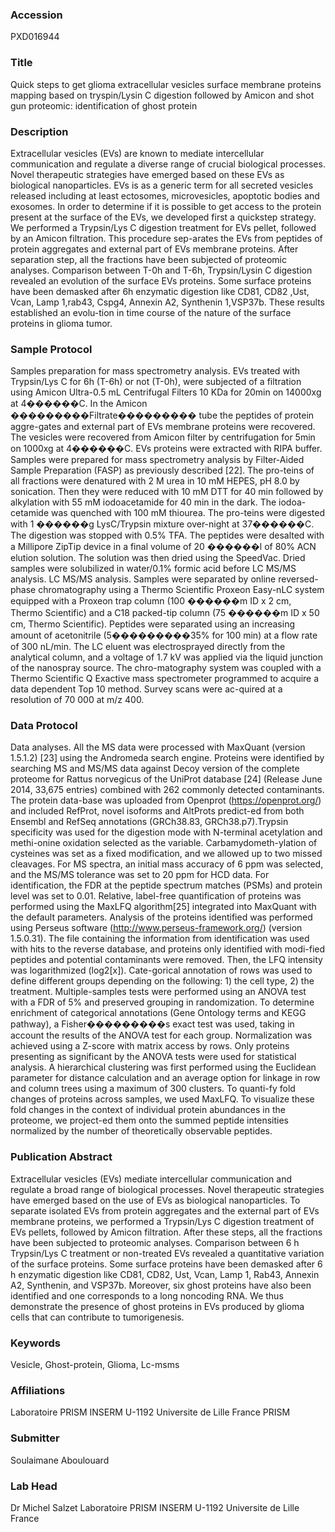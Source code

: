 ### Accession
PXD016944

### Title
Quick steps to get glioma extracellular vesicles surface membrane proteins mapping based on tryspin/Lysin C digestion followed by Amicon and shot gun proteomic: identification of ghost protein

### Description
Extracellular vesicles (EVs) are known to mediate intercellular communication and regulate a diverse range of crucial biological processes. Novel therapeutic strategies have emerged based on these EVs as biological nanoparticles. EVs is as a generic term for all secreted vesicles released including at least ectosomes, microvesicles, apoptotic bodies and exosomes. In order to determine if it is possible to get access to the protein present at the surface of the EVs, we developed first a quickstep strategy. We performed a Trypsin/Lys C digestion treatment for EVs pellet, followed by an Amicon filtration. This procedure sep-arates the EVs from peptides of protein aggregates and external part of EVs membrane proteins. After separation step, all the fractions have been subjected of proteomic analyses. Comparison between T-0h and T-6h, Trypsin/Lysin C digestion revealed an evolution of the surface EVs proteins. Some surface proteins have been demasked after 6h enzymatic digestion like CD81, CD82 ,Ust, Vcan, Lamp 1,rab43, Cspg4, Annexin A2, Synthenin 1,VSP37b. These results established an evolu-tion in time course of the nature of the surface proteins in glioma tumor.

### Sample Protocol
Samples preparation for mass spectrometry analysis. EVs treated with Trypsin/Lys C for 6h (T-6h) or not (T-0h), were subjected of a filtration using Amicon Ultra-0.5 mL Centrifugal Filters 10 KDa for 20min on 14000xg at 4������C. In the Amicon ���������Filtrate��������� tube the peptides of protein aggre-gates and external part of EVs membrane proteins were recovered. The vesicles were recovered from Amicon filter by centrifugation for 5min on 1000xg at 4������C. EVs proteins were extracted with RIPA buffer. Samples were prepared for mass spectrometry analysis by Filter-Aided Sample Preparation (FASP) as previously described [22]. The pro-teins of all fractions were denatured with 2 M urea in 10 mM HEPES, pH 8.0 by sonication. Then they were reduced with 10 mM DTT for 40 min followed by alkylation with 55 mM iodoacetamide for 40 min in the dark. The iodoa-cetamide was quenched with 100 mM thiourea. The pro-teins were digested with 1 ������g LysC/Trypsin mixture over-night at 37������C. The digestion was stopped with 0.5% TFA. The peptides were desalted with a Millipore ZipTip device in a final volume of 20 ������l of 80% ACN elution solution. The solution was then dried using the SpeedVac. Dried samples were solubilized in water/0.1% formic acid before LC MS/MS analysis.  LC MS/MS analysis. Samples were separated by online reversed-phase chromatography using a Thermo Scientific Proxeon Easy-nLC system equipped with a Proxeon trap column (100 ������m ID x 2 cm, Thermo Scientific) and a C18 packed-tip column (75 ������m ID x 50 cm, Thermo Scientific). Peptides were separated using an increasing amount of acetonitrile (5���������35% for 100 min) at a flow rate of 300 nL/min. The LC eluent was electrosprayed directly from the analytical column, and a voltage of 1.7 kV was applied via the liquid junction of the nanospray source. The chro-matography system was coupled with a Thermo Scientific Q Exactive mass spectrometer programmed to acquire a data dependent Top 10 method. Survey scans were ac-quired at a resolution of 70 000 at m/z 400.

### Data Protocol
Data analyses. All the MS data were processed with MaxQuant (version 1.5.1.2) [23] using the Andromeda search engine. Proteins were identified by searching MS and MS/MS data against Decoy version of the complete proteome for Rattus norvegicus of the UniProt database [24] (Release June 2014, 33,675 entries) combined with 262 commonly detected contaminants. The protein data-base was uploaded from Openprot (https://openprot.org/) and included RefProt, novel isoforms and AltProts predict-ed from both Ensembl and RefSeq annotations (GRCh38.83, GRCh38.p7).Trypsin specificity was used for the digestion mode with N-terminal acetylation and methi-onine oxidation selected as the variable. Carbamydometh-ylation of cysteines was set as a fixed modification, and we allowed up to two missed cleavages. For MS spectra, an initial mass accuracy of 6 ppm was selected, and the MS/MS tolerance was set to 20 ppm for HCD data. For identification, the FDR at the peptide spectrum matches (PSMs) and protein level was set to 0.01. Relative, label-free quantification of proteins was performed using the MaxLFQ algorithm[25] integrated into MaxQuant with the default parameters. Analysis of the proteins identified was performed using Perseus software (http://www.perseus-framework.org/) (version 1.5.0.31). The file containing the information from identification was used with hits to the reverse database, and proteins only identified with modi-fied peptides and potential contaminants were removed. Then, the LFQ intensity was logarithmized (log2[x]). Cate-gorical annotation of rows was used to define different groups depending on the following: 1) the cell type, 2) the treatment. Multiple-samples tests were performed using an ANOVA test with a FDR of 5% and preserved grouping in randomization. To determine enrichment of categorical annotations (Gene Ontology terms and KEGG pathway), a Fisher���������s exact test was used, taking in account the results of the ANOVA test for each group. Normalization was achieved using a Z-score with matrix access by rows. Only proteins presenting as significant by the ANOVA tests were used for statistical analysis. A hierarchical clustering was first performed using the Euclidean parameter for distance calculation and an average option for linkage in row and column trees using a maximum of 300 clusters. To quanti-fy fold changes of proteins across samples, we used MaxLFQ. To visualize these fold changes in the context of individual protein abundances in the proteome, we project-ed them onto the summed peptide intensities normalized by the number of theoretically observable peptides.

### Publication Abstract
Extracellular vesicles (EVs) mediate intercellular communication and regulate a broad range of biological processes. Novel therapeutic strategies have emerged based on the use of EVs as biological nanoparticles. To separate isolated EVs from protein aggregates and the external part of EVs membrane proteins, we performed a Trypsin/Lys C digestion treatment of EVs pellets, followed by Amicon filtration. After these steps, all the fractions have been subjected to proteomic analyses. Comparison between 6 h Trypsin/Lys C treatment or non-treated EVs revealed a quantitative variation of the surface proteins. Some surface proteins have been demasked after 6 h enzymatic digestion like CD81, CD82, Ust, Vcan, Lamp 1, Rab43, Annexin A2, Synthenin, and VSP37b. Moreover, six ghost proteins have also been identified and one corresponds to a long noncoding RNA. We thus demonstrate the presence of ghost proteins in EVs produced by glioma cells that can contribute to tumorigenesis.

### Keywords
Vesicle, Ghost-protein, Glioma, Lc-msms

### Affiliations
Laboratoire PRISM INSERM U-1192 Universite de Lille France
PRISM

### Submitter
Soulaimane Aboulouard

### Lab Head
Dr Michel Salzet
Laboratoire PRISM INSERM U-1192 Universite de Lille France


